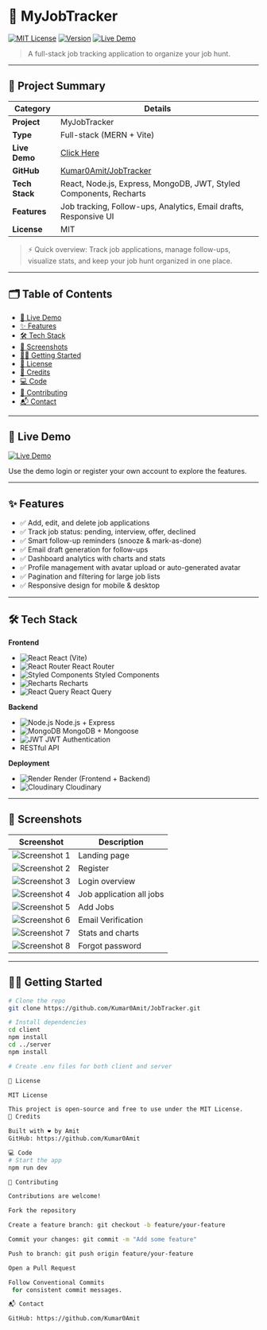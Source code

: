 # 🧭 MyJobTracker

[![MIT License](https://img.shields.io/badge/License-MIT-green.svg)](https://opensource.org/licenses/MIT) 
[![Version](https://img.shields.io/badge/version-1.0.0-blue)](https://github.com/Kumar0Amit/JobTracker/releases) 
[![Live Demo](https://img.shields.io/badge/Live-Demo-orange)](https://jobtracker-1-loaq.onrender.com) 

> A full-stack job tracking application to organize your job hunt.

---

## 📌 Project Summary

| Category | Details |
|----------|---------|
| **Project** | MyJobTracker |
| **Type** | Full-stack (MERN + Vite) |
| **Live Demo** | [Click Here](https://jobtracker-1-loaq.onrender.com) |
| **GitHub** | [Kumar0Amit/JobTracker](https://github.com/Kumar0Amit/JobTracker) |
| **Tech Stack** | React, Node.js, Express, MongoDB, JWT, Styled Components, Recharts |
| **Features** | Job tracking, Follow-ups, Analytics, Email drafts, Responsive UI |
| **License** | MIT |

> ⚡ Quick overview: Track job applications, manage follow-ups, visualize stats, and keep your job hunt organized in one place.

---

## 🗂 Table of Contents

- [🚀 Live Demo](#🚀-live-demo)  
- [✨ Features](#✨-features)  
- [🛠 Tech Stack](#🛠-tech-stack)  
- [📸 Screenshots](#📸-screenshots)  
- [🧑‍💻 Getting Started](#🧑‍💻-getting-started)  
- [📜 License](#📜-license)  
- [🙌 Credits](#🙌-credits)  
- [💻 Code](#💻-code)  
- [🤝 Contributing](#🤝-contributing)  
- [📬 Contact](#📬-contact)  

---

## 🚀 Live Demo

[![Live Demo](https://img.shields.io/badge/Visit-Live_App-blueviolet)](https://jobtracker-1-loaq.onrender.com)

Use the demo login or register your own account to explore the features.

---

## ✨ Features

- ✅ Add, edit, and delete job applications  
- ✅ Track job status: pending, interview, offer, declined  
- ✅ Smart follow-up reminders (snooze & mark-as-done)  
- ✅ Email draft generation for follow-ups  
- ✅ Dashboard analytics with charts and stats  
- ✅ Profile management with avatar upload or auto-generated avatar  
- ✅ Pagination and filtering for large job lists  
- ✅ Responsive design for mobile & desktop  

---

## 🛠 Tech Stack

**Frontend**  
- ![React](https://img.shields.io/badge/React-61DAFB?logo=react&logoColor=black) React (Vite)  
- ![React Router](https://img.shields.io/badge/React%20Router-CA4245?logo=react-router&logoColor=white) React Router  
- ![Styled Components](https://img.shields.io/badge/Styled_Components-DB7093?logo=styled-components&logoColor=white) Styled Components  
- ![Recharts](https://img.shields.io/badge/Recharts-FF7300?logo=chart.js&logoColor=white) Recharts  
- ![React Query](https://img.shields.io/badge/React_Query-FF4154?logo=react-query&logoColor=white) React Query  

**Backend**  
- ![Node.js](https://img.shields.io/badge/Node.js-339933?logo=node.js&logoColor=white) Node.js + Express  
- ![MongoDB](https://img.shields.io/badge/MongoDB-47A248?logo=mongodb&logoColor=white) MongoDB + Mongoose  
- ![JWT](https://img.shields.io/badge/JWT-000000?logo=json-web-tokens&logoColor=white) JWT Authentication  
- RESTful API  

**Deployment**  
- ![Render](https://img.shields.io/badge/Render-EC008C?logo=render&logoColor=white) Render (Frontend + Backend)  
- ![Cloudinary](https://img.shields.io/badge/Cloudinary-0C4DA2?logo=cloudinary&logoColor=white) Cloudinary  

---

## 📸 Screenshots

| Screenshot | Description |
|------------|-------------|
| ![Screenshot 1](./screenshots/JOBLAND.png) | Landing page |
| ![Screenshot 2](./screenshots/JOBREGISTER.png) | Register |
| ![Screenshot 3](./screenshots/JOBLOGIN.png) | Login overview |
| ![Screenshot 4](./screenshots/JOBALLJOBSADD.png) | Job application all jobs |
| ![Screenshot 5](./screenshots/JOBAllJOB.png) | Add Jobs |
| ![Screenshot 6](./screenshots/JOBEMAIL.png) | Email Verification |
| ![Screenshot 7](./screenshots/JOBSTATS.png) | Stats and charts |
| ![Screenshot 8](./screenshots/JOBFORGOT.png) | Forgot password |

---

## 🧑‍💻 Getting Started

```bash
# Clone the repo
git clone https://github.com/Kumar0Amit/JobTracker.git

# Install dependencies
cd client
npm install
cd ../server
npm install

# Create .env files for both client and server

📜 License

MIT License

This project is open-source and free to use under the MIT License.
🙌 Credits

Built with ❤️ by Amit
GitHub: https://github.com/Kumar0Amit

💻 Code
# Start the app
npm run dev

🤝 Contributing

Contributions are welcome!

Fork the repository

Create a feature branch: git checkout -b feature/your-feature

Commit your changes: git commit -m "Add some feature"

Push to branch: git push origin feature/your-feature

Open a Pull Request

Follow Conventional Commits
 for consistent commit messages.

📬 Contact

GitHub: https://github.com/Kumar0Amit

